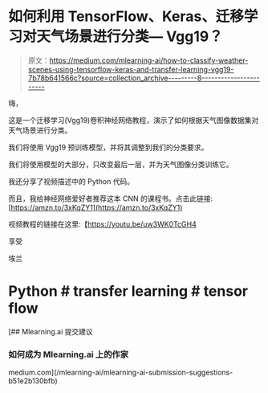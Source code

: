 # 如何利用 TensorFlow、Keras、迁移学习对天气场景进行分类— Vgg19？

> 原文：<https://medium.com/mlearning-ai/how-to-classify-weather-scenes-using-tensorflow-keras-and-transfer-learning-vgg19-7b78b641566c?source=collection_archive---------8----------------------->

嗨，

这是一个迁移学习(Vgg19)卷积神经网络教程，演示了如何根据天气图像数据集对天气场景进行分类。

我们将使用 Vgg19 预训练模型，并将其调整到我们的分类要求。

我们将使用模型的大部分，只改变最后一层，并为天气图像分类训练它。

我还分享了视频描述中的 Python 代码。

而且，我给神经网络爱好者推荐这本 CNN 的课程书。点击此链接:[https://amzn.to/3xKqZY1](https://amzn.to/3xKqZY1)

视频教程的链接在这里:【https://youtu.be/uw3WK0TcGH4 

享受

埃兰

# Python # transfer learning # tensor flow

[](/mlearning-ai/mlearning-ai-submission-suggestions-b51e2b130bfb) [## Mlearning.ai 提交建议

### 如何成为 Mlearning.ai 上的作家

medium.com](/mlearning-ai/mlearning-ai-submission-suggestions-b51e2b130bfb)